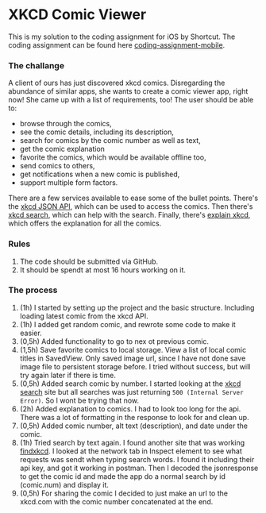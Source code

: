 # XKCD Comic Viewer

This is my solution to the coding assignment for iOS by Shortcut.
The coding assignment can be found here [coding-assignment-mobile](https://github.com/shortcut/coding-assignment-mobile?tab=readme-ov-file).

### The challange

A client of ours has just discovered xkcd comics.
Disregarding the abundance of similar apps, she wants to create a comic viewer app, right now! She came up with a list of requirements, too! The user should be able to:

* browse through the comics,
* see the comic details, including its description,
* search for comics by the comic number as well as text,
* get the comic explanation
* favorite the comics, which would be available offline too,
* send comics to others,
* get notifications when a new comic is published,
* support multiple form factors.

There are a few services available to ease some of the bullet points. 
There's the [xkcd JSON API](https://xkcd.com/json.html), which can be used to access the comics. 
Then there's [xkcd search](https://relevantxkcd.appspot.com/), which can help with the search. 
Finally, there's [explain xkcd](http://www.explainxkcd.com/), which offers the explanation for all the comics.

### Rules
1. The code should be submitted via GitHub.
2. It should be spendt at most 16 hours working on it.

### The process
1. (1h) I started by setting up the project and the basic structure. Including loading latest comic from the xkcd API.
2. (1h) I added get random comic, and rewrote some code to make it easier.
3. (0,5h) Added functionality to go to nex ot previous comic.
4. (1,5h) Save favorite comics to local storage. View a list of local comic titles in SavedView. Only saved image url, since I have not done save image file to persistent storage before. I tried without success, but will try again later if there is time.
5. (0,5h) Added search comic by number. I started looking at the [xkcd search](https://relevantxkcd.appspot.com) site but all searches was just returning `500 (Internal Server Error)`. So I wont be trying that now.
6. (2h) Added explanation to comics. I had to look too long for the api. There was a lot of formatting in the response to look for and clean up.
7. (0,5h) Added comic number, alt text (description), and date under the comic.
8. (1h) Tried search by text again. I found another site that was working [findxkcd](https://findxkcd.com). I looked at the network tab in Inspect element to see what requests was sendt when typing search words. I found it including their api key, and got it working in postman. Then I decoded the jsonresponse to get the comic id and made the app do a normal search by id (comic.num) and display it. 
9. (0,5h) For sharing the comic I decided to just make an url to the xkcd.com with the comic number concatenated at the end. 
